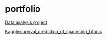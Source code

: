 # portfolio



[Data analysis project](https://github.com/chiseanchang0727/portfolio/blob/main/Data_Analysis_project.md)


[Kaggle:survival_prediction_of_spaceship_Titanic](https://github.com/chiseanchang0727/kaggle/blob/main/survival_prediction_of_spaceship_Titanic/survival_prediction_of_spaceship_Titanic.ipynb)
